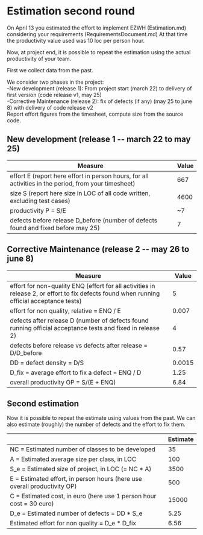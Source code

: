 # Estimation second round

On April 13 you estimated the effort to implement EZWH (Estimation.md) considering your requirements (RequirementsDocument.md)
At that time the productivity value used was 10 loc per person hour.   

Now, at project end, it is possible to repeat the 
estimation using the actual productivity of your team.


First we collect data from the past.   

We consider two phases in the project: <br>
-New development (release 1): From project start (march 22) to delivery of first version (code release v1, may 25) <br>
-Corrective Maintenance (release 2): fix of defects (if any)  (may 25 to june 8) with delivery of code release v2  <br>
Report effort figures from the timesheet, compute size from the source code.

## New development (release 1  -- march 22 to may 25)
| Measure| Value |
|---|---|
|effort E (report here effort in person hours, for all activities in the period, from your timesheet)  |667|
|size S (report here size in LOC of all code written, excluding test cases)  |4600|
|productivity P = S/E | ~7|
|defects before release D_before (number of defects found and fixed before may 25) | 7|



## Corrective Maintenance (release 2 -- may 26 to june 8)

| Measure | Value|
|---|---|
| effort for non-quality ENQ (effort for all activities in release 2, or effort to fix defects found when running official acceptance tests) |5|
| effort for non quality, relative = ENQ / E |0.007|
|defects after release D (number of defects found running official acceptance tests and  fixed in release 2) |4|
| defects before release vs defects after release = D/D_before |0.57|
|DD = defect density = D/S|0.0015|
|D_fix = average effort to fix a defect = ENQ / D |1.25|
|overall productivity OP = S/(E + ENQ)|6.84|

## Second estimation

Now it is possible to repeat the estimate using values from the past. We can also estimate (roughly) the number of defects and the effort to fix them.

|             | Estimate                        |             
| ----------- | ------------------------------- |  
| NC =  Estimated number of classes to be developed                 |                 35        |             
|  A = Estimated average size per class, in LOC                     |               100          | 
| S_e = Estimated size of project, in LOC (= NC * A)                  |        3500                        |
| E = Estimated effort, in person hours (here use overall productivity OP)  |        500                          |   
| C = Estimated cost, in euro (here use 1 person hour cost = 30 euro)                   |   15000      | 
| D_e = Estimated number of defects = DD * S_e| 5.25|
| Estimated effort for non quality = D_e * D_fix |6.56|
